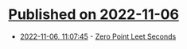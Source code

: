 # [Published on 2022-11-06](index.md)

* [2022-11-06, 11:07:45](https://news.ycombinator.com/item?id=33491350) - [Zero Point Leet Seconds](https://susam.net/blog/zero-point-leet-seconds.html)
